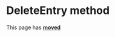 # DeleteEntry method #

This page has [**moved**](https://lib-docs.delphidabbler.com/ResFile/1/API/TPJResourceFile-DeleteEntry)